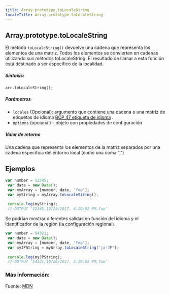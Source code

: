 ```yaml
---
title: Array.prototype.toLocaleString
localeTitle: Array.prototype.toLocaleString
---
```

## Array.prototype.toLocaleString

El método `toLocaleString()` devuelve una cadena que representa los elementos de una matriz. Todos los elementos se convierten en cadenas utilizando sus métodos toLocaleString. El resultado de llamar a esta función está destinado a ser específico de la localidad.

##### Sintaxis:
```
arr.toLocaleString(); 
```

##### Parámetros

*   `locales` (Opcional): argumento que contiene una cadena o una matriz de etiquetas de idioma [BCP 47 etiqueta de idioma](http://tools.ietf.org/html/rfc5646) .
*   `options` (opcional) - objeto con propiedades de configuración

##### Valor de retorno

Una cadena que representa los elementos de la matriz separados por una cadena específica del entorno local (como una coma ",")

## Ejemplos

```javascript
var number = 12345; 
 var date = new Date(); 
 var myArray = [number, date, 'foo']; 
 var myString = myArray.toLocaleString(); 
 
 console.log(myString); 
 // OUTPUT '12345,10/25/2017, 4:20:02 PM,foo' 
```

Se podrían mostrar diferentes salidas en función del idioma y el identificador de la región (la configuración regional).

```javascript
var number = 54321; 
 var date = new Date(); 
 var myArray = [number, date, 'foo']; 
 var myJPString = myArray.toLocaleString('ja-JP'); 
 
 console.log(myJPString); 
 // OUTPUT '54321,10/26/2017, 5:20:02 PM,foo' 
```

### Más información:

Fuente: [MDN](https://developer.mozilla.org/es/docs/Web/JavaScript/Reference/Global_Objects/Array/toLocaleString)